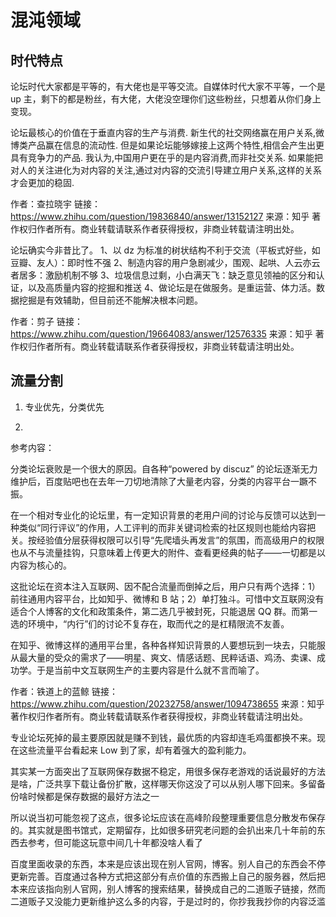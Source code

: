 # 混沌领域

## 时代特点

论坛时代大家都是平等的，有大佬也是平等交流。自媒体时代大家不平等，一个是 up 主，剩下的都是粉丝，有大佬，大佬没空理你们这些粉丝，只想着从你们身上变现。

论坛最核心的价值在于垂直内容的生产与消费.
新生代的社交网络赢在用户关系,微博类产品赢在信息的流动性.
但是如果论坛能够嫁接上这两个特性,相信会产生出更具有竞争力的产品.
我认为,中国用户更在乎的是内容消费,而非社交关系.
如果能把对人的关注进化为对内容的关注,通过对内容的交流引导建立用户关系,这样的关系才会更加的稳固.

作者：查拉晓宇
链接：https://www.zhihu.com/question/19836840/answer/13152127
来源：知乎
著作权归作者所有。商业转载请联系作者获得授权，非商业转载请注明出处。

论坛确实今非昔比了。
1、以 dz 为标准的树状结构不利于交流（平板式好些，如豆瓣、友人）：即时性不强
2、制造内容的用户急剧减少，围观、起哄、人云亦云者居多：激励机制不够
3、垃圾信息过剩，小白满天飞：缺乏意见领袖的区分和认证，以及高质量内容的挖掘和推送
4、做论坛是在做服务。是重运营、体力活。数据挖掘是有效辅助，但目前还不能解决根本问题。

作者：剪子
链接：https://www.zhihu.com/question/19664083/answer/12576335
来源：知乎
著作权归作者所有。商业转载请联系作者获得授权，非商业转载请注明出处。

## 流量分割

1. 专业优先，分类优先

2.

参考内容：

分类论坛衰败是一个很大的原因。自各种“powered by discuz” 的论坛逐渐无力维护后，百度贴吧也在去年一刀切地清除了大量老内容，分类的内容平台一蹶不振。

在一个相对专业化的论坛里，有一定知识背景的老用户间的讨论与反馈可以达到一种类似“同行评议”的作用，人工评判的而非关键词检索的社区规则也能给内容把关。按经验值分层获得权限可以引导“先爬墙头再发言”的氛围，而高级用户的权限也从不与流量挂钩，只意味着上传更大的附件、查看更经典的帖子——一切都是以内容为核心的。

这批论坛在资本注入互联网、因不配合流量而倒掉之后，用户只有两个选择：1）前往通用内容平台，比如知乎、微博和 B 站；2）单打独斗。可惜中文互联网没有适合个人博客的文化和政策条件，第二选几乎被封死，只能退居 QQ 群。而第一选的环境中，“内行”们的讨论不复存在，取而代之的是杠精限流不友善。

在知乎、微博这样的通用平台里，各种各样知识背景的人要想玩到一块去，只能服从最大量的受众的需求了——明星、爽文、情感话题、民粹话语、鸡汤、卖课、成功学。于是当前中文互联网生产的主要内容是什么就不言而喻了。

作者：铁道上的蓝鲸
链接：https://www.zhihu.com/question/20232758/answer/1094738655
来源：知乎
著作权归作者所有。商业转载请联系作者获得授权，非商业转载请注明出处。

专业论坛死掉的最主要原因就是赚不到钱，最优质的内容却连毛鸡蛋都换不来。现在这些流量平台看起来 Low 到了家，却有着强大的盈利能力。

其实某一方面突出了互联网保存数据不稳定，用很多保存老游戏的话说最好的方法是啥，广泛共享下载让备份扩散，这样哪天你这没了可以从别人哪下回来。多留备份啥时候都是保存数据的最好方法之一

所以说当初可能忽视了这点，很多论坛应该在高峰阶段整理重要信息分散发布保存的。其实就是图书馆式，定期留存，比如很多研究老问题的会扒出来几十年前的东西去参考，但可能这玩意中间几十年都没啥人看了

百度里面收录的东西，本来是应该出现在别人官网，博客。别人自己的东西会不停更新完善。百度通过各种方式把这部分有点价值的东西搬上自己的服务器，然后把本来应该指向别人官网，别人博客的搜索结果，替换成自己的二道贩子链接，然而二道贩子又没能力更新维护这么多的内容，于是过时的，你抄我我抄你的内容泛滥
